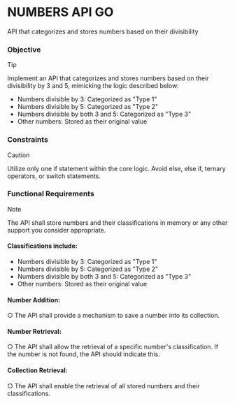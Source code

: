 # NUMBERS API GO
API that categorizes and stores numbers based on their divisibility


### Objective
> [!TIP]
> Implement an API that categorizes and stores numbers based on their divisibility by
3 and 5, mimicking the logic described below:
* Numbers divisible by 3: Categorized as "Type 1"
* Numbers divisible by 5: Categorized as "Type 2"
* Numbers divisible by both 3 and 5: Categorized as "Type 3"
* Other numbers: Stored as their original value

### Constraints
> [!CAUTION]
> Utilize only one if statement within the core logic. Avoid else, else if, ternary
operators, or switch statements.

### Functional Requirements
> [!NOTE]
>  The API shall store numbers and their classifications in memory or any
other support you consider appropriate.

#### Classifications include:
+ Numbers divisible by 3: Categorized as "Type 1"
+ Numbers divisible by 5: Categorized as "Type 2"
+ Numbers divisible by both 3 and 5: Categorized as "Type 3"
+ Other numbers: Stored as their original value

#### Number Addition:
○ The API shall provide a mechanism to save a number into its collection.
#### Number Retrieval:
○ The API shall allow the retrieval of a specific number's classification. If
the number is not found, the API should indicate this.
#### Collection Retrieval:
○ The API shall enable the retrieval of all stored numbers and their
classifications.